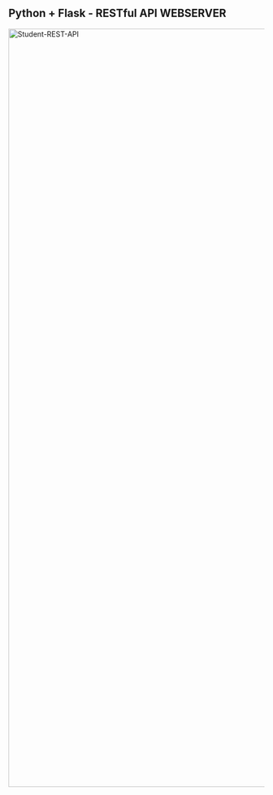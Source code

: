 ## Python + Flask - RESTful API WEBSERVER


<img width="815" height="1491" alt="Student-REST-API" src="https://github.com/user-attachments/assets/3917ed68-8703-496c-b1a2-59fa8d345c49" />
